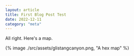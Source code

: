 ```yaml
---
layout: article
title: First Blog Post Test
date: 2022-12-11
category: "meta"
---
```


All right. Here's a map.

{% image ./src/assets/glistangcanyon.png, "A hex map" %}